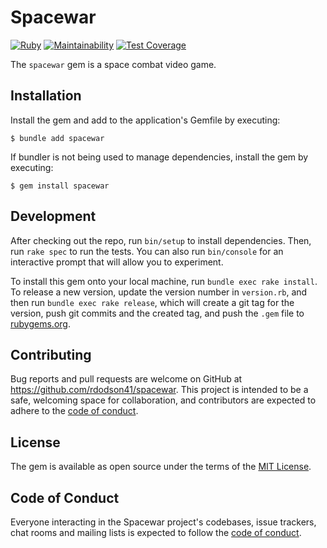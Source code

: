 # Spacewar

[![Ruby](https://github.com/rdodson41/spacewar/actions/workflows/main.yml/badge.svg)](https://github.com/rdodson41/spacewar/actions/workflows/main.yml)
[![Maintainability](https://api.codeclimate.com/v1/badges/363c4b9fad9a509e6054/maintainability)](https://codeclimate.com/github/rdodson41/spacewar/maintainability)
[![Test Coverage](https://api.codeclimate.com/v1/badges/363c4b9fad9a509e6054/test_coverage)](https://codeclimate.com/github/rdodson41/spacewar/test_coverage)

The `spacewar` gem is a space combat video game.

## Installation

Install the gem and add to the application's Gemfile by executing:

    $ bundle add spacewar

If bundler is not being used to manage dependencies, install the gem by executing:

    $ gem install spacewar

## Development

After checking out the repo, run `bin/setup` to install dependencies. Then, run `rake spec` to run the tests. You can also run `bin/console` for an interactive prompt that will allow you to experiment.

To install this gem onto your local machine, run `bundle exec rake install`. To release a new version, update the version number in `version.rb`, and then run `bundle exec rake release`, which will create a git tag for the version, push git commits and the created tag, and push the `.gem` file to [rubygems.org](https://rubygems.org).

## Contributing

Bug reports and pull requests are welcome on GitHub at https://github.com/rdodson41/spacewar. This project is intended to be a safe, welcoming space for collaboration, and contributors are expected to adhere to the [code of conduct](https://github.com/rdodson41/spacewar/blob/main/CODE_OF_CONDUCT.md).

## License

The gem is available as open source under the terms of the [MIT License](https://opensource.org/licenses/MIT).

## Code of Conduct

Everyone interacting in the Spacewar project's codebases, issue trackers, chat rooms and mailing lists is expected to follow the [code of conduct](https://github.com/rdodson41/spacewar/blob/main/CODE_OF_CONDUCT.md).
